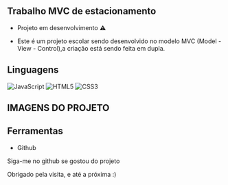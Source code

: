 ## Trabalho MVC de estacionamento

* Projeto em desenvolvimento ⚠️

* Este é um projeto escolar sendo desenvolvido no modelo MVC (Model - View - Control),a criação está sendo feita em dupla.

## Linguagens

![JavaScript](https://img.shields.io/badge/javascript-%23323330.svg?style=for-the-badge&logo=javascript&logoColor=%23F7DF1E)
![HTML5](https://img.shields.io/badge/html5-%23E34F26.svg?style=for-the-badge&logo=html5&logoColor=white)
![CSS3](https://img.shields.io/badge/css3-%231572B6.svg?style=for-the-badge&logo=css3&logoColor=white)

## IMAGENS DO PROJETO



## Ferramentas

* Github

<p>Siga-me no github se gostou do projeto</p>
<p>Obrigado pela visita, e até a próxima :)</p>
